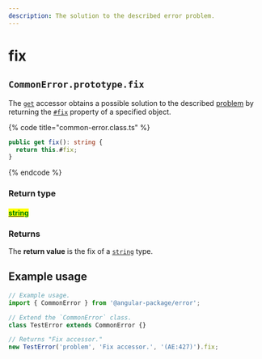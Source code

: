 ```yaml
---
description: The solution to the described error problem.
---
```


# fix

## `CommonError.prototype.fix`

The [`get`](https://developer.mozilla.org/en-US/docs/Web/JavaScript/Reference/Functions/get) accessor obtains a possible solution to the described [problem](problem.md) by returning the [`#fix`](../../properties/instance/fix.md) property of a specified object.

{% code title="common-error.class.ts" %}
```typescript
public get fix(): string {
  return this.#fix;
}
```
{% endcode %}

### Return type

#### <mark style="color:green;"></mark>[<mark style="color:green;">string</mark>](https://developer.mozilla.org/en-US/docs/Web/JavaScript/Reference/Global\_Objects/String)<mark style="color:green;"></mark>

### Returns

The **return value** is the fix of a [`string`](https://developer.mozilla.org/en-US/docs/Web/JavaScript/Reference/Global\_Objects/String) type.

## Example usage

```typescript
// Example usage.
import { CommonError } from '@angular-package/error';

// Extend the `CommonError` class.
class TestError extends CommonError {}

// Returns "Fix accessor."
new TestError('problem', 'Fix accessor.', '(AE:427)').fix;
```
